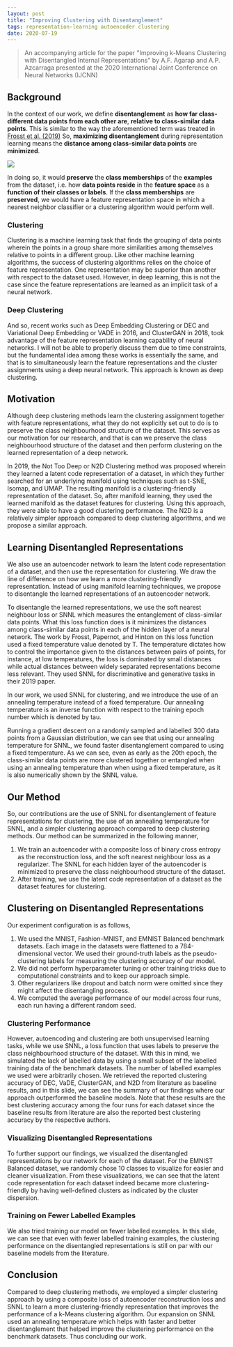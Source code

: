 ```yaml
---
layout: post
title: "Improving Clustering with Disentanglement"
tags: representation-learning autoencoder clustering
date: 2020-07-19
---
```


> An accompanying article for the paper "Improving k-Means Clustering with Disentangled Internal Representations" by A.F. Agarap and A.P. Azcarraga presented at the 2020 International Joint Conference on Neural Networks (IJCNN)

## Background

In the context of our work, we define **disentanglement** as **how far
class-different data points from each other are**, **relative to class-similar data
points**. This is similar to the way the aforementioned term was treated in
[Frosst et al. (2019)](https://arxiv.org/abs/1902.01889) So, **maximizing disentanglement** during representation
learning means the **distance among class-similar data points** are **minimized**.

![](../../../images/background-disentanglement.png)

In doing so, it would **preserve** the **class memberships** of the **examples** from the
dataset, i.e. how **data points reside** in the **feature space** as a **function of
their classes or labels**. If the **class memberships** are **preserved**, we would have
a feature representation space in which a nearest neighbor classifier or a
clustering algorithm would perform well.

### Clustering
Clustering is a machine learning task that finds the grouping of data points wherein the points in a group share more similarities among themselves relative to points in a different group. Like other machine learning algorithms, the success of clustering algorithms relies on the choice of feature representation. One representation may be superior than another with respect to the dataset used. However, in deep learning, this is not the case since the feature representations are learned as an implicit task of a neural network.

### Deep Clustering
And so, recent works such as Deep Embedding Clustering or DEC and Variational Deep Embedding or VADE in 2016, and ClusterGAN in 2018, took advantage of the feature representation learning capability of neural networks. I will not be able to properly discuss them due to time constraints, but the fundamental idea among these works is essentially the same, and that is to simultaneously learn the feature representations and the cluster assignments using a deep neural network. This approach is known as deep clustering.

## Motivation
Although deep clustering methods learn the clustering assignment together with feature representations, what they do not explicitly set out to do is to preserve the class neighbourhood structure of the dataset. This serves as our motivation for our research, and that is can we preserve the class neighbourhood structure of the dataset and then perform clustering on the learned representation of a deep network.

In 2019, the Not Too Deep or N2D Clustering method was proposed wherein they learned a latent code representation of a dataset, in which they further searched for an underlying manifold using techniques such as t-SNE, Isomap, and UMAP. The resulting manifold is a clustering-friendly representation of the dataset. So, after manifold learning, they used the learned manifold as the dataset features for clustering. Using this approach, they were able to have a good clustering performance. The N2D is a relatively simpler approach compared to deep clustering algorithms, and we propose a similar approach.

## Learning Disentangled Representations
We also use an autoencoder network to learn the latent code representation of a dataset, and then use the representation for clustering. We draw the line of difference on how we learn a more clustering-friendly representation. Instead of using manifold learning techniques, we propose to disentangle the learned representations of an autoencoder network.

To disentangle the learned representations, we use the soft nearest neighbour loss or SNNL which measures the entanglement of class-similar data points. What this loss function does is it minimizes the distances among class-similar data points in each of the hidden layer of a neural network. The work by Frosst, Papernot, and Hinton on this loss function used a fixed temperature value denoted by T. The temperature dictates how to control the importance given to the distances between pairs of points, for instance, at low temperatures, the loss is dominated by small distances while actual distances between widely separated representations become less relevant. They used SNNL for discriminative and generative tasks in their 2019 paper.

In our work, we used SNNL for clustering, and we introduce the use of an annealing temperature instead of a fixed temperature. Our annealing temperature is an inverse function with respect to the training epoch number which is denoted by tau.

Running a gradient descent on a randomly sampled and labelled 300 data points from a Gaussian distribution, we can see that using our annealing temperature for SNNL, we found faster disentanglement compared to using a fixed temperature. As we can see, even as early as the 20th epoch, the class-similar data points are more clustered together or entangled when using an annealing temperature than when using a fixed temperature, as it is also numerically shown by the SNNL value.

## Our Method
So, our contributions are the use of SNNL for disentanglement of feature representations for clustering, the use of an annealing temperature for SNNL, and a simpler clustering approach compared to deep clustering methods.
Our method can be summarized in the following manner,
1. We train an autoencoder with a composite loss of binary cross entropy as the reconstruction loss, and the soft nearest neighbour loss as a regularizer. The SNNL for each hidden layer of the autoencoder is minimized to preserve the class neighbourhood structure of the dataset.
2. After training, we use the latent code representation of a dataset as the dataset features for clustering.

## Clustering on Disentangled Representations
Our experiment configuration is as follows,
1. We used the MNIST, Fashion-MNIST, and EMNIST Balanced benchmark datasets. Each image in the datasets were flattened to a 784-dimensional vector. We used their ground-truth labels as the pseudo-clustering labels for measuring the clustering accuracy of our model.
2. We did not perform hyperparameter tuning or other training tricks due to computational constraints and to keep our approach simple.
3. Other regularizers like dropout and batch norm were omitted since they might affect the disentangling process.
4. We computed the average performance of our model across four runs, each run having a different random seed.

### Clustering Performance
However, autoencoding and clustering are both unsupervised learning tasks, while we use SNNL, a loss function that uses labels to preserve the class neighbourhood structure of the dataset.
With this in mind, we simulated the lack of labelled data by using a small subset of the labelled training data of the benchmark datasets. The number of labelled examples we used were arbitrarily chosen.
We retrieved the reported clustering accuracy of DEC, VaDE, ClusterGAN, and N2D from literature as baseline results, and in this slide, we can see the summary of our findings where our approach outperformed the baseline models.
Note that these results are the best clustering accuracy among the four runs for each dataset since the baseline results from literature are also the reported best clustering accuracy by the respective authors.

### Visualizing Disentangled Representations
To further support our findings, we visualized the disentangled representations by our network for each of the dataset.
For the EMNIST Balanced dataset, we randomly chose 10 classes to visualize for easier and cleaner visualization.
From these visualizations, we can see that the latent code representation for each dataset indeed became more clustering-friendly by having well-defined clusters as indicated by the cluster dispersion.

### Training on Fewer Labelled Examples
We also tried training our model on fewer labelled examples.
In this slide, we can see that even with fewer labelled training examples, the clustering performance on the disentangled representations is still on par with our baseline models from the literature.

## Conclusion
Compared to deep clustering methods, we employed a simpler clustering approach by using a composite loss of autoencoder reconstruction loss and SNNL to learn a more clustering-friendly representation that improves the performance of a k-Means clustering algorithm.
Our expansion on SNNL used an annealing temperature which helps with faster and better disentanglement that helped improve the clustering performance on the benchmark datasets. Thus concluding our work.
